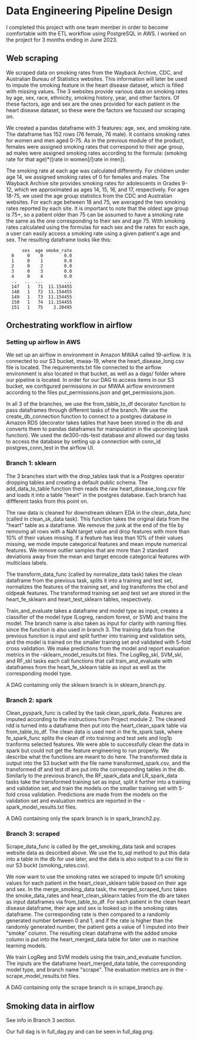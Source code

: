 # Data Engineering Pipeline Design 

I completed this project with one team member in order to become comfortable with the ETL workflow using PostgreSQL in AWS. I worked on the project for 3 months ending in June 2023. 

## Web scraping
We scraped data on smoking rates from the Wayback Archive, CDC, and Australian Bureau of Statistics websites. This information will later be used to impute the smoking feature in the heart disease dataset, which is filled with missing values. The 3 websites provide various data on smoking rates by age, sex, race, ethnicity, smoking history, year, and other factors. Of these factors, age and sex are the ones provided for each patient in the heart disease dataset, so these were the factors we focused our scraping on. 

We created a pandas dataframe with 3 features: age, sex, and smoking rate. The dataframe has 152 rows (76 female, 76 male). It contains smoking rates for women and men aged 0-75. As in the previous module of the product, females were assigned smoking rates that correspond to their age group, ad males were assigned smoking rates according to the formula: (smoking rate for that age)*([rate in women]/[rate in men]). 

The smoking rate at each age was calculated differently. For children under age 14, we assigned smoking rates of 0 for females and males. The Wayback Archive site provides smoking rates for adolescents in Grades 9-12, which we approximated as ages 14, 15, 16, and 17, respectively. For ages 18-75, we used the age group statistics from the CDC and Australian websites. For each age between 18 and 75, we averaged the two smoking rates reported by each site. It is important to note that the oldest age group is 75+, so a patient older than 75 can be assumed to have a smoking rate the same as the one corresponding to their sex and age 75. With smoking rates calculated using the formulas for each sex and the rates for each age, a user can easily access a smoking rate using a given patient's age and sex. The resulting dataframe looks like this:

          sex  age smoke_rate
      0     0    0        0.0
      1     0    1        0.0
      2     0    2        0.0
      3     0    3        0.0
      4     0    4        0.0
      ..   ..  ...        ...
      147   1   71  11.154455
      148   1   72  11.154455
      149   1   73  11.154455
      150   1   74  11.154455
      151   1   75    2.20495
      
## Orchestrating workflow in airflow
### Setting up airflow in AWS
We set up an airflow in environment in Amazon MWAA called 19-airflow. It is connected to our S3 bucket, mwaa-19, where the heart_disease_long.csv file is located. The requirements.txt file connected to the airflow environment is also located in that bucket, as well as a dags/ folder where our pipeline is located. In order for our DAG to access items in our S3 bucket, we configured permissions in our MWAA airflow environment according to the files put_permissions.json and get_permissions.json. 

In all 3 of the branches, we use the from_table_to_df decorator function to pass dataframes through different tasks of the branch. We use the create_db_connection function to connect to a postgres database in Amazon RDS (decorator takes tables that have been stored in the db and converts them to pandas dataframes for manipulation in the upcoming task function). We used the de300-rds-test database and allowed our dag tasks to access the database by setting up a connection with conn_id postgres_conn_test in the airflow UI. 

### Branch 1: sklearn
The 3 branches start with the drop_tables task that is a Postgres operator dropping tables and creating a default public schema. The add_data_to_table function then reads the raw heart_disease_long.csv file and loads it into a table "heart" in the postgres database. Each branch has diffferent tasks from this point on. 

The raw data is cleaned for downstream sklearn EDA in the clean_data_func (called in clean_sk_data task). This function takes the original data from the "heart" table as a dataframe. We remove the junk at the end of the file by removing all rows with a NaN target value and drop features with more than 10% of their values missing. If a feature has less than 10% of their values missing, we mode impute categorical features and mean impute numerical features. We remove outlier samples that are more than 2 standard deviations away from the mean and target encode categorical features with multiclass labels. 

The transform_data_func (called by normalize_data task) takes the clean dataframe from the previous task, splits it into a training and test set, normalizes the features of the training set, and log transforms the chol and oldpeak features. The transformed training set and test set are stored in the heart_fe_sklearn and heart_test_sklearn tables, respectively. 

Train_and_evaluate takes a dataframe and model type as input, creates a classifier of the model type (Logreg, random forest, or SVM) and trains the model. The branch name is also taken as input for clarity with naming files since the function is also used in branch 3. The training data from the previous function is input and split further into training and validation sets, and the model is trained on the smaller training set and validated with 5-fold cross validation. We make predictions from the model and report evaluation metrics in the -sklearn_model_results.txt files. The LogReg_skl, SVM_skl, and RF_skl tasks each call functions that call train_and_evaluate with dataframes from the heart_fe_sklearn table as input as well as the corresponding model type. 

A DAG containing only the sklearn branch is in sklearn_branch.py.

### Branch 2: spark
Clean_pyspark_func is called by the task clean_spark_data. Features are imputed according to the instructions from Project module 2. The cleaned rdd is turned into a dataframe then put into the heart_clean_spark table via from_table_to_df. The clean data is used next in the fe_spark task, where fe_spark_func splits the clean df into training and test sets and log1p tranforms selected features. We were able to successfully clean the data in spark but could not get the feature engineering to run properly. We describe what the functions are meant to do here. The transformed data is output into the S3 bucket with the file name transformed_spark.csv, and the transformed df and test df are put into the corresponding tables in the db. Similarly to the previous branch, the RF_spark_data and LR_spark_data tasks take the transformed training set as input, split it further into a training and validation set, and train the models on the smaller training set with 5-fold cross validation. Predictions are made from the models on the validation set and evaluation metrics are reported in the -spark_model_results.txt files.

A DAG containing only the spark branch is in spark_branch2.py.

### Branch 3: scraped
Scrape_data_func is called by the get_smoking_data task and scrapes website data as described above. We use the to_sql method to put this data into a table in the db for use later, and the data is also output to a csv file in our S3 buckt (smoking_rates.csv).

We now want to use the smoking rates we scraped to impute 0/1 smoking values for each patient in the heart_clean_sklearn table based on their age and sex. In the merge_smoking_data task, the merged_scraped_func takes the smoke_data_rates and heart_clean_sklearn tables from the db are taken as input dataframes via from_table_to_df. For each patient in the clean heart disease dataframe, their age and sex is looked up in the smoking rates dataframe. The corresponding rate is then compared to a randomly generated number between 0 and 1, and if the rate is higher than the randomly generated number, the patient gets a value of 1 imputed into their "smoke" column. The resulting clean dataframe with the added smoke column is put into the heart_merged_data table for later use in machine learning models. 

We train LogReg and SVM models using the train_and_evaluate function. The inputs are the dataframe heart_merged_data table, the corresponding model type, and branch name "scrape". The evaluation metrics are in the -scrape_model_results.txt files. 

A DAG containing only the scrape branch is in scrape_branch.py.

## Smoking data in airflow
See info in Branch 3 section. 

Our full dag is in full_dag.py and can be seen in full_dag.png. 




